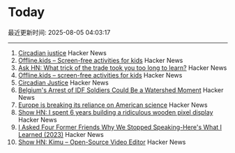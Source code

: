 # Today

最近更新时间: 2025-08-05 04:03:17

--- 
1. [Circadian justice](https://eprints.lse.ac.uk/112431/) Hacker News
2. [Offline.kids – Screen-free activities for kids](https://offline.kids/) Hacker News
3. [Ask HN: What trick of the trade took you too long to learn?](https://news.ycombinator.com/item?id=44789068) Hacker News
4. [Offline.kids – screen-free activities for kids](https://offline.kids/) Hacker News
5. [Circadian Justice](https://eprints.lse.ac.uk/112431/) Hacker News
6. [Belgium's Arrest of IDF Soldiers Could Be a Watershed Moment](https://jacobin.com/2025/08/belgium-israeli-soldiers-arrest-gaza) Hacker News
7. [Europe is breaking its reliance on American science](https://www.reuters.com/sustainability/climate-energy/europe-is-breaking-its-reliance-american-science-2025-08-01/) Hacker News
8. [Show HN: I spent 6 years building a ridiculous wooden pixel display](https://benholmen.com/blog/kilopixel/) Hacker News
9. [I Asked Four Former Friends Why We Stopped Speaking-Here's What I Learned (2023)](https://www.vogue.com/article/reconnecting-with-ex-friends) Hacker News
10. [Show HN: Kimu – Open-Source Video Editor](https://www.trykimu.com/) Hacker News

